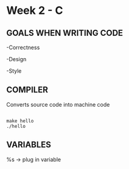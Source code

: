 # Week 2 - C

## GOALS WHEN WRITING CODE

-Correctness

-Design

-Style

## COMPILER

Converts source code into machine code

```

make hello
./hello

```

## VARIABLES
%s -> plug in variable

